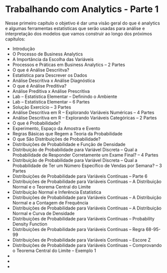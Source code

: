 # Trabalhando com Analytics - Parte 1

Nesse primeiro capítulo o objetivo é dar uma visão geral do que é analytics e algumas ferramentas estatísticas que serão usadas para análise e interpretação dos modelos que vamos construir ao longo dos próximos capítulos:

<ul>
  <li>Introdução</li>
  <li>O Processo de Business Analytics</li>
  <li>A Importância da Escolha das Variáveis</li>
  <li>Processos e Práticas em Business Analytics – 2 Partes</li>
  <li>O que é Análise Descriitva?</li>
  <li>Estatística para Descrever os Dados</li>
  <li>Análise Descritiva x Análise Diagnóstica</li>
  <li>O que é Análise Preditiva?</li>
  <li>Análise Preditiva x Análise Prescritiva</li>
  <li>Lab – Estatística Elementar – Definindo o Ambiente</li>
  <li>Lab – Estatística Elementar – 6 Partes</li>
  <li>Solução Exercício – 3 Partes</li>
  <li>Análise Descritiva em R – Explorando Variáveis Numéricas – 4 Partes</li>
  <li>Análise Descritiva em R – Explorando Variáveis Categóricas – 2 Partes</li>
  <li>O que é Probabilidade?</li>
  <li>Experimento, Espaço da Amostra e Evento</li>
  <li>Regras Básicas que Regem a Teoria da Probabilidade</li>
  <li>O que São Distribuições de Probabilidade?</li>
  <li>Distribuições de Probabilidade e Função de Densidade</li>
  <li>Distribuição de Probabilidade para Variável Discreta – Qual a Probabilidade de Responder Corretamente um Exame Final? – 4 Partes</li>
  <li>Distribuição de Probabilidade para Variável Discreta – Qual a Probabilidade de Ter um Número Específico de Vendas por Semana? – 3 Partes</li>
  <li>Distribuições de Probabilidade para Variáveis Contínuas – Parte 6</li>
  <li>Distribuições de Probabilidade para Variáveis Contínuas – A Distribuição Normal e o Teorema Central do Limite</li>
  <li>Distribuição Normal e Inferência Estatística</li>
  <li>Distribuições de Probabilidade para Variáveis Contínuas – A Distribuição Normal e a Contagem de Frequência</li>
  <li>Distribuições de Probabilidade para Variáveis Contínuas – A Distribuição Normal e Curva de Densidade</li>
  <li>Distribuições de Probabilidade para Variáveis Contínuas – Probability Density Function</li>
  <li>Distribuições de Probabilidade para Variáveis Contínuas – Regra 68-95-99</li>
  <li>Distribuições de Probabilidade para Variáveis Contínuas – Escore Z</li>
  <li>Distribuições de Probabilidade para Variáveis Contínuas – Comprovando o Teorema Central do Limite – Exemplo 1</li>
  <li></li>
  <li></li>
  <li></li>
</u>